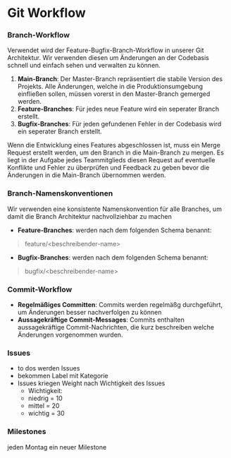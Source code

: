 # Git Workflow

### Branch-Workflow

Verwendet wird der Feature-Bugfix-Branch-Workflow in unserer Git Architektur. Wir verwenden diesen um Änderungen an der Codebasis schnell und einfach sehen und verwalten zu können.

1. **Main-Branch**: Der Master-Branch repräsentiert die stabile Version des Projekts. Alle Änderungen, welche in die Produktionsumgebung einfließen sollen, müssen vorerst in den Master-Branch gemerged werden.
2. **Feature-Branches**: Für jedes neue Feature wird ein seperater Branch erstellt.
3. **Bugfix-Branches**: Für jeden gefundenen Fehler in der Codebasis wird ein seperater Branch erstellt.

Wenn die Entwicklung eines Features abgeschlossen ist, muss ein Merge Request erstellt werden, um den Branch in die Main-Branch zu mergen. Es liegt in der Aufgabe jedes Teammitglieds diesen Request auf eventuelle Konflikte und Fehler zu überprüfen und Feedback zu geben bevor die Änderungen in die Main-Branch übernommen werden.

### Branch-Namenskonventionen

Wir verwenden eine konsistente Namenskonvention für alle Branches, um damit die Branch Architektur nachvollziehbar zu machen

* **Feature-Branches**: werden nach dem folgenden Schema benannt:

> feature/\<beschreibender-name>

* **Bugfix-Branches**: werden nach dem folgenden Schema benannt:

> bugfix/\<beschreibender-name>

### Commit-Workflow

* **Regelmäßiges Committen**: Commits werden regelmäßg durchgeführt, um Änderungen besser nachverfolgen zu können
* **Aussagekräftige Commit-Messages**: Commits enthalten aussagekräftige Commit-Nachrichten, die kurz beschreiben welche Änderungen vorgenommen wurden.

### Issues

* to dos werden Issues
* bekommen Label mit Kategorie
* Issues kriegen Weight nach Wichtigkeit des Issues
  * Wichtigkeit:
  * niedrig = 10
  * mittel = 20
  * wichtig = 30

### Milestones

jeden Montag ein neuer Milestone
